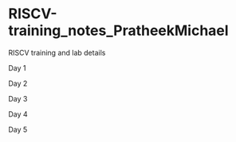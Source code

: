 # RISCV-training_notes_PratheekMichael
RISCV training and lab details

Day 1

Day 2

Day 3

Day 4

Day 5
